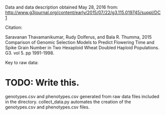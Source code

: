 Data and data description obtained May 28, 2016 from: http://www.g3journal.org/content/early/2015/07/22/g3.115.019745/suppl/DC1 

Citation:

Saravanan Thavamanikumar, Rudy Dolferus, and Bala R. Thumma, 2015
Comparison of Genomic Selection Models to Predict Flowering Time 
and Spike Grain Number in Two Hexaploid Wheat Doubled Haploid Populations.  
G3. vol 5. pp 1991-1998. 

Key to raw data:

# TODO: Write this.

genotypes.csv and phenotypes.csv generated from raw data files included in the directory.
collect\_data.py automates the creation of the genotypes.csv and phenotypes.csv files.
